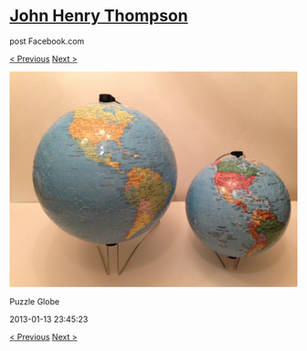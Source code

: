 # [John Henry Thompson](../README.md)
post Facebook.com

[< Previous](2013-01-21-1.md) [Next >](2013-01-13-2.md)

[![](../media/2013-01-13/Puzzle-Globe.jpg)](../README.md)

Puzzle Globe

2013-01-13 23:45:23

[< Previous](2013-01-21-1.md) [Next >](2013-01-13-2.md)